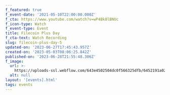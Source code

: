 ```yaml
---
f_featured: true
f_event-date: '2021-05-10T22:00:00.000Z'
f_cta: https://www.youtube.com/watch?v=wP4Bk8lBNUc
f_icon-type: Watch
f_event-type: Event
title: Filecoin Plus Day
f_cta-text: Watch Recording
slug: filecoin-plus-day-5
updated-on: '2023-06-27T17:45:43.957Z'
created-on: '2023-05-03T08:06:25.842Z'
published-on: '2023-06-28T21:55:48.306Z'
f_image:
  url: >-
    https://uploads-ssl.webflow.com/643e4502504dc0f566325dfb/6452191a0250ed07cbd15415_luma-_-fil-day.jpg
  alt: null
layout: '[events].html'
tags: events
---
```



